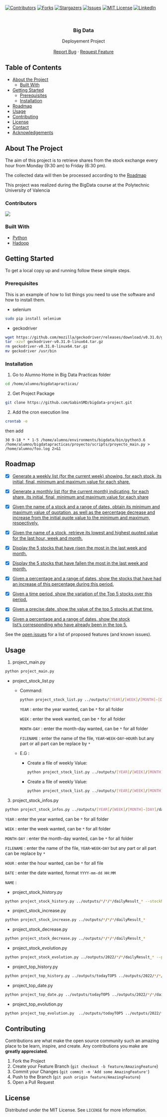 <div id="top"></div>
<!--
*** Thanks for checking out this README Template. If you have a suggestion that would
*** make this better, please fork the repo and create a pull request or simply open
*** an issue with the tag "enhancement".
*** Thanks again! Now go create something AMAZING! :D
***
***
***
*** To avoid retyping too much info. Do a search and replace for the following:
*** github_username, repo_name, twitter_handle, email
-->





<!-- PROJECT SHIELDS -->
<!--
*** I'm using markdown "reference style" links for readability.
*** Reference links are enclosed in brackets [ ] instead of parentheses ( ).
*** See the bottom of this document for the declaration of the reference variables
*** for contributors-url, forks-url, etc. This is an optional, concise syntax you may use.
*** https://www.markdownguide.org/basic-syntax/#reference-style-links
-->
[![Contributors][contributors-shield]][contributors-url]
[![Forks][forks-shield]][forks-url]
[![Stargazers][stars-shield]][stars-url]
[![Issues][issues-shield]][issues-url]
[![MIT License][license-shield]][license-url]
[![LinkedIn][linkedin-shield]][linkedin-url]



<!-- PROJECT LOGO -->
<br />
<p align="center">

  <h3 align="center">Big Data</h3>

  <p align="center">
    Deployement Project    
    <br />
    <br />
    <a href="https://github.com/othneildrew/Best-README-Template/issues">Report Bug</a>
    ·
    <a href="https://github.com/othneildrew/Best-README-Template/issues">Request Feature</a>
  </p>
</p>



<!-- TABLE OF CONTENTS -->
## Table of Contents

* [About the Project](#about-the-project)
  * [Built With](#built-with)
* [Getting Started](#getting-started)
  * [Prerequisites](#prerequisites)
  * [Installation](#installation)
* [Roadmap](#roadmap)
* [Usage](#usage)
* [Contributing](#contributing)
* [License](#license)
* [Contact](#contact)
* [Acknowledgements](#acknowledgements)



<!-- ABOUT THE PROJECT -->
## About The Project

The aim of this project is to retrieve shares from the stock exchange every hour from Monday (9:30 am) to Friday (6:30 pm).

The collected data will then be processed according to the [Roadmap](#roadmap)

This project was realized during the BigData course at the Polytechnic University of Valencia


### Contributors 

<a href="https://github.com/GabinSMD/bigdata-project/graphs/contributors">
  <img src="https://contrib.rocks/image?repo=GabinSMD/bigdata-project" />
</a>

### Built With

* [Python](https://www.python.org)
* [Hadoop](https://hadoop.apache.org/)



<!-- GETTING STARTED -->
## Getting Started

To get a local copy up and running follow these simple steps.

### Prerequisites

This is an example of how to list things you need to use the software and how to install them.
* selenium
```sh
sudo pip install selenium
```
* geckodriver
```sh
wget https://github.com/mozilla/geckodriver/releases/download/v0.31.0/geckodriver-v0.31.0-linux64.tar.gz
tar -xzvf geckodriver-v0.31.0-linux64.tar.gz
rm geckodriver-v0.31.0-linux64.tar.gz
mv geckodriver /usr/bin
```
### Installation

1. Go to Alumno Home in Big Data Practicas folder
```sh
cd /home/alumno/bigdatapracticas/
```
2. Get Project Package
```sh
git clone https://github.com/GabinSMD/bigdata-project.git
```
2. Add the cron execution line
```sh
crontab -e
```
then add
```
30 9-18 * * 1-5 /home/alumno/environments/bigdata/bin/python3.6 /home/alumno/bigdatapracticas/proyecto/scripts/proyecto_main.py > /home/alumno/foo.log 2>&1
```

<!-- ROADMAP -->
## Roadmap

 
- [x] [Generate a weekly list (for the current week) showing, for each stock, its initial, final, minimum and maximum value for each share.](https://github.com/GabinSMD/bigdata-project/main/project_main.py)

- [x] [Generate a monthly list (for the current month) indicating, for each share, its initial, final, minimum and maximum value for each share](https://github.com/GabinSMD/bigdata-project/main/project_stock_list.py)

- [x] [Given the name of a stock and a range of dates, obtain its minimum and maximum value of quotation, as well as the percentage decrease and increase from the initial quote value to the minimum and maximum, respectively.](https://github.com/GabinSMD/bigdata-project/main/project_stock_infos.py)

- [x] [Given the name of a stock, retrieve its lowest and highest quoted value for the last hour, week and month.](https://github.com/GabinSMD/bigdata-project/main/project_stock_history.py)

- [x] [Display the 5 stocks that have risen the most in the last week and month.](https://github.com/GabinSMD/bigdata-project/main/project_stock_increase.py)

- [x] [Display the 5 stocks that have fallen the most in the last week and month.](https://github.com/GabinSMD/bigdata-project/main/project_stock_decrease.py)

- [x] [Given a percentage and a range of dates, show the stocks that have had an increase of this percentage during this period.](https://github.com/GabinSMD/bigdata-project/main/project_stock_evolution.py)

- [x] [Given a time period, show the variation of the Top 5 stocks over this period.](https://github.com/GabinSMD/bigdata-project/main/project_top_history.py)

- [x] [Given a precise date, show the value of the top 5 stocks at that time.](https://github.com/GabinSMD/bigdata-project/main/project_top_date.py)

- [x] [Given a percentage and a range of dates, show the stock list’s corresponding who have already been in the top 5.](https://github.com/GabinSMD/bigdata-project/main/project_top_evolution.py)

See the [open issues](https://github.com/github_username/repo_name/issues) for a list of proposed features (and known issues).

<!-- USAGE EXAMPLES -->
## Usage
1. project_main.py
```sh
python project_main.py
```

* project_stock_list.py
  - Command:
    ```sh
    python project_stock_list.py ../outputs/[YEAR]/[WEEK]/[MONTH]-[DAY]/hourlyResult_[FILENAME]
    ```
    `YEAR` : enter the year wanted, can be `*` for all folder

    `WEEK` :  enter the week wanted, can be `*` for all folder

    `MONTH-DAY` :  enter the month-day wanted, can be `*` for all folder

    `FILENAME` : enter the name of the file, `YEAR`-`WEEK`-`DAY`-`HOUR`h but any part or all part can be replace by `*`
 
   - E.G :
     - Create a file of weekly Value:
       ```sh
       python project_stock_list.py ../outputs/[YEAR]/[WEEK]/[MONTH]-[DAY]/hourlyResult_[FILENAME]
       ```
     - Create a file of weekly Value:
        ```sh
        python project_stock_list.py ../outputs/[YEAR]/[WEEK]/[MONTH]-[DAY]/hourlyResult_[FILENAME]
        ```

3. project_stock_infos.py
```sh
python project_stock_infos.py ../outputs/[YEAR]/[WEEK]/[MONTH]-[DAY]/dailyResult_[FILENAME]  --minDate=[DATE] --maxDate=[DATE] --stockName=[NAME]
```
`YEAR` : enter the year wanted, can be `*` for all folder

`WEEK` :  enter the week wanted, can be `*` for all folder

`MONTH-DAY` :  enter the month-day wanted, can be `*` for all folder

`FILENAME` : enter the name of the file, `YEAR`-`WEEK`-`DAY` but any part or all part can be replace by `*`

`HOUR` :  enter the hour wanted, can be `*` for all file

`DATE` : enter the date wanted, format `YYYY-mm-dd HH:MM`

`NAME` :

* project_stock_history.py
```sh
python project_stock_history.py ../outputs/*/*/*/dailyResult_* --stockName="`NAME`"
```

* project_stock_increase.py
```sh
python project_stock_increase.py ../outputs/*/*/*/dailyResult_* 
```

* project_stock_decrease.py
```sh
python project_stock_decrease.py ../outputs/*/*/*/dailyResult_* 
```

* project_stock_evolution.py
```sh
python project_stock_evolution.py ../outputs/2022/*/*/dailyResult_* --pourcentage=1 --minDate="2022-4-16 9:00" --maxDate="2022-4-26 17:00"
```

* project_top_history.py
```sh
python project_top_history.py ../outputs/todayTOP5 ../outputs/2022/*/*/dailyResult_* --minDate="2022-4-16 9:00" --maxDate="2022-4-26 17:00"
```

* project_top_date.py
```sh
python project_top_date.py ../outputs/todayTOP5 ../outputs/2022/*/*/dailyResult_* --searchDate="2022-4-26 9:00"
```

* project_top_evolution.py
```sh
python project_top_evolution.py  ../outputs/todayTOP5 ../outputs/2022/*/*/dailyResult_* --minDate="2022-4-16 9:00" --maxDate="2022-4-26 17:00" --pourcentage=1
```





<!-- CONTRIBUTING -->
## Contributing

Contributions are what make the open source community such an amazing place to be learn, inspire, and create. Any contributions you make are **greatly appreciated**.

1. Fork the Project
2. Create your Feature Branch (`git checkout -b feature/AmazingFeature`)
3. Commit your Changes (`git commit -m 'Add some AmazingFeature'`)
4. Push to the Branch (`git push origin feature/AmazingFeature`)
5. Open a Pull Request



<!-- LICENSE -->
## License

Distributed under the MIT License. See `LICENSE` for more information.



<!-- MARKDOWN LINKS & IMAGES -->
<!-- https://www.markdownguide.org/basic-syntax/#reference-style-links -->
[contributors-shield]: https://img.shields.io/github/contributors/github_username/repo.svg?style=flat-square
[contributors-url]: https://github.com/github_username/repo/graphs/contributors
[forks-shield]: https://img.shields.io/github/forks/github_username/repo.svg?style=flat-square
[forks-url]: https://github.com/github_username/repo/network/members
[stars-shield]: https://img.shields.io/github/stars/github_username/repo.svg?style=flat-square
[stars-url]: https://github.com/github_username/repo/stargazers
[issues-shield]: https://img.shields.io/github/issues/github_username/repo.svg?style=flat-square
[issues-url]: https://github.com/github_username/repo/issues
[license-shield]: https://img.shields.io/github/license/github_username/repo.svg?style=flat-square
[license-url]: https://github.com/github_username/repo/blob/master/LICENSE.txt
[linkedin-shield]: https://img.shields.io/badge/-LinkedIn-black.svg?style=flat-square&logo=linkedin&colorB=555
[linkedin-url]: https://linkedin.com/in/github_username
[product-screenshot]: images/screenshot.png
